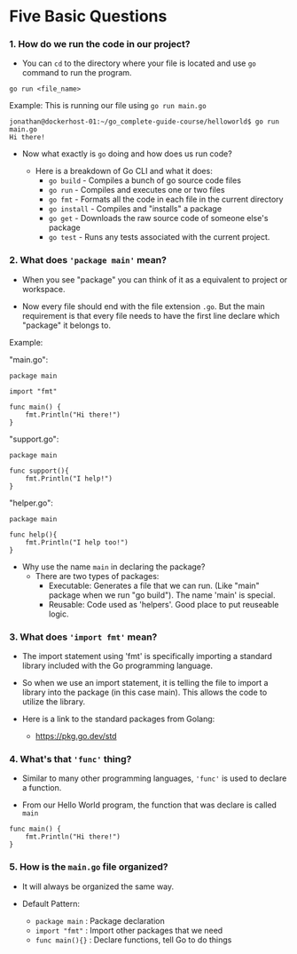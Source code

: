# Five Basic Questions

### 1. How do we run the code in our project?

- You can `cd` to the directory where your file is located and use `go` command to run the program.

```
go run <file_name>
```

Example: This is running our file using `go run main.go`

```
jonathan@dockerhost-01:~/go_complete-guide-course/helloworld$ go run main.go
Hi there!
```

- Now what exactly is `go` doing and how does us run code?
	
	- Here is a breakdown of Go CLI and what it does:
		- `go build` - Compiles a bunch of go source code files
		- `go run` - Compiles and executes one or two files
		- `go fmt` - Formats all the code in each file in the current directory
		- `go install` - Compiles and "installs" a package
		- `go get` - Downloads the raw source code of someone else's package
		- `go test` - Runs any tests associated with the current project. 

### 2. What does `'package main'` mean?

- When you see "package" you can think of it as a equivalent to project or workspace. 

- Now every file should end with the file extension `.go`. But the main requirement is that every file needs to have the first line declare which "package" it belongs to.

Example:

"main.go":

```
package main

import "fmt"

func main() {
	fmt.Println("Hi there!")
}
```

"support.go":

```
package main

func support(){
	fmt.Println("I help!")
}
```

"helper.go":

```
package main

func help(){
	fmt.Println("I help too!")
}
```

- Why use the name `main` in declaring the package?
	- There are two types of packages:
		- Executable: Generates a file that we can run. (Like "main" package when we run "go build"). The name 'main' is special.
		- Reusable: Code used as 'helpers'. Good place to put reuseable logic.

### 3. What does `'import fmt'` mean?

- The import statement using 'fmt' is specifically importing a standard library included with the Go programming language.

- So when we use an import statement, it is telling the file to import a library into the package (in this case main). This allows the code to utilize the library. 

- Here is a link to the standard packages from Golang:
	- https://pkg.go.dev/std

### 4. What's that `'func'` thing?

- Similar to many other programming languages, `'func'` is used to declare a function. 

- From our Hello World program, the function that was declare is called `main`

```
func main() {
	fmt.Println("Hi there!")
}
```

### 5. How is the `main.go` file organized?

- It will always be organized the same way.

- Default Pattern:
	- `package main` : Package declaration
	- `import "fmt"` : Import other packages that we need
	- `func main(){}` : Declare functions, tell Go to do things